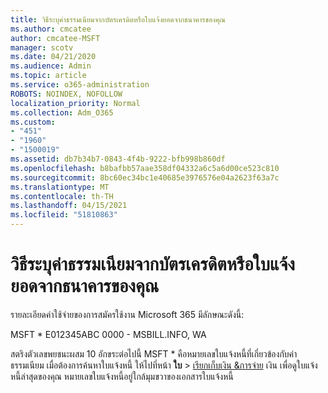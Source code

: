 ```yaml
---
title: วิธีระบุค่าธรรมเนียมจากบัตรเครดิตหรือใบแจ้งยอดจากธนาคารของคุณ
ms.author: cmcatee
author: cmcatee-MSFT
manager: scotv
ms.date: 04/21/2020
ms.audience: Admin
ms.topic: article
ms.service: o365-administration
ROBOTS: NOINDEX, NOFOLLOW
localization_priority: Normal
ms.collection: Adm_O365
ms.custom:
- "451"
- "1960"
- "1500019"
ms.assetid: db7b34b7-0843-4f4b-9222-bfb998b860df
ms.openlocfilehash: b8bafbb57aae358df04332a6c5a6d00ce523c810
ms.sourcegitcommit: 8bc60ec34bc1e40685e3976576e04a2623f63a7c
ms.translationtype: MT
ms.contentlocale: th-TH
ms.lasthandoff: 04/15/2021
ms.locfileid: "51810863"
---
```

# <a name="how-to-identify-a-charge-on-your-credit-card-or-bank-statement"></a>วิธีระบุค่าธรรมเนียมจากบัตรเครดิตหรือใบแจ้งยอดจากธนาคารของคุณ

รายละเอียดค่าใช้จ่ายของการสมัครใช้งาน Microsoft 365 มีลักษณะดังนี้:
  
MSFT \* E012345ABC 0000 - MSBILL.INFO, WA
  
สตริงตัวเลขพยชนะผสม 10 อักขระต่อไปนี้ MSFT \* คือหมายเลขใบแจ้งหนี้ที่เกี่ยวข้องกับค่าธรรมเนียม เมื่อต้องการค้นหาใบแจ้งหนี้ ให้ไปที่หน้า **ใบ** \> [เรียกเก็บเงิน &การจ่าย](https://go.microsoft.com/fwlink/p/?linkid=848039) เงิน เพื่อดูใบแจ้งหนี้ล่าสุดของคุณ หมายเลขใบแจ้งหนี้อยู่ใกล้มุมขวาของเอกสารใบแจ้งหนี้